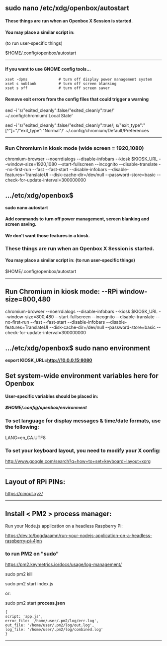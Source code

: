## sudo nano /etc/xdg/openbox/autostart

#### These things are run when an Openbox X Session is started.
#### You may place a similar script in:  
(to run user-specific things)

$HOME/.config/openbox/autostart

---

#### If you want to use GNOME config tools...
```
xset -dpms              # turn off display power management system
xset s noblank          # turn off screen blanking
xset s off              # turn off screen saver
```
#### Remove exit errors from the config files that could trigger a warning

sed -i 's/"exited_cleanly":false/"exited_cleanly":true/' ~/.config/chromium/'Local State'

sed -i 's/"exited_cleanly":false/"exited_cleanly":true/; s/"exit_type":"[^"]\+"/"exit_type":"Normal"/' ~/.config/chromium/Default/Preferences

---

### Run Chromium in kiosk mode (wide screen = 1920,1080)

chromium-browser  --noerrdialogs --disable-infobars --kiosk $KIOSK_URL --window-size=1920,1080 --start-fullscreen --incognito --disable-translate --no-first-run --fast --fast-start --disable-infobars --disable-features=TranslateUI --disk-cache-dir=/dev/null --password-store=basic --check-for-update-interval=300000000


## .../etc/xdg/openbox$ 

**sudo nano autostart**

#### Add commands to turn off power management, screen blanking and screen saving.
#### We don’t want those features in a kiosk.


### These things are run when an Openbox X Session is started.
#### You may place a similar script in:   (to run user-specific things)
 
$HOME/.config/openbox/autostart

---

## Run Chromium in kiosk mode:  --RPi window-size=800,480

chromium-browser  --noerrdialogs --disable-infobars --kiosk $KIOSK_URL
--window-size=800,480 --start-fullscreen --incognito --disable-translate --no-first-run --fast --fast-start --disable-infobars --disable-features=TranslateUI --disk-cache-dir=/dev/null --password-store=basic --check-for-update-interval=300000000


## .../etc/xdg/openbox$ sudo nano environment


**export KIOSK_URL=http://10.0.0.15:8080**


## Set system-wide environment variables here for Openbox

#### User-specific variables should be placed in:
 
##### $HOME/.config/openbox/environment


### To set language for display messages & time/date formats, use the following:

 LANG=en_CA.UTF8


### To set your keyboard layout, you need to modify your X config:
 http://www.google.com/search?q=how+to+set+keyboard+layout+xorg

---

## Layout of RPi PINs:
https://pinout.xyz/

---

## Install < PM2 > process manager:

Run your Node.js application on a headless Raspberry Pi:

https://dev.to/bogdaaamn/run-your-nodejs-application-on-a-headless-raspberry-pi-4jnn

### to run PM2 on "sudo"

https://pm2.keymetrics.io/docs/usage/log-management/

sudo pm2 kill

sudo pm2 start index.js

or:

sudo pm2 start **process.json**

```
{
script: 'app.js',
error_file: '/home/user/.pm2/log/err.log',
out_file: '/home/user/.pm2/log/out.log',
log_file: '/home/user/.pm2/log/combined.log'
}
```
---
